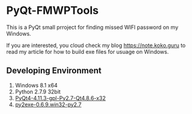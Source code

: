 PyQt-FMWPTools
==============
This is a PyQt small prroject for finding missed WIFI password on my Windows. 

If you are interested, you cloud check my blog https://note.koko.guru to read my article for how to build exe files for usuage on Windows.

## Developing Environment
1. Windows 8.1 x64
2. Python 2.7.9 32bit
3. [PyQt4-4.11.3-gpl-Py2.7-Qt4.8.6-x32](http://sourceforge.net/projects/pyqt/files/PyQt4/PyQt-4.11.3/PyQt4-4.11.3-gpl-Py2.7-Qt4.8.6-x32.exe/download)
4. [py2exe-0.6.9.win32-py2.7](http://sourceforge.net/projects/py2exe/files/py2exe/0.6.9/py2exe-0.6.9.win32-py2.7.exe/download?use_mirror=nchc&download=)
